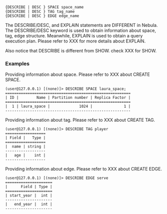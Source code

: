 
```
{DESCRIBE | DESC } SPACE space_name
{DESCRIBE | DESC } TAG tag_name
{DESCRIBE | DESC } EDGE edge_name
```

The DESCRIBE/DESC, and EXPLAIN statements are DIFFERENT in Nebula. The DESCRIBE/DESC keyword is used to obtain information about space, tag, edge structure. Meanwhile, EXPLAIN is used to obtain a query execution plan. Please refer to XXX for more details about EXPLAIN.

Also notice that DESCRIBE is different from SHOW. check XXX for SHOW.

### Examples

Providing information about space. Please refer to XXX about CREATE SPACE.

```
(user@127.0.0.1) [(none)]> DESCRIBE SPACE laura_space;
========================================================
| ID |        Name | Partition number | Replica Factor |
========================================================
|  1 | laura_space |             1024 |              1 |
--------------------------------------------------------  
```

Providing information about tag. Please refer to XXX about CREATE TAG.

```
(user@127.0.0.1) [(none)]> DESCRIBE TAG player
==================
| Field |   Type |
==================
|  name | string |
------------------
|   age |    int |
------------------  
```

Providing information about edge. Please refer to XXX about CREATE EDGE.

```
(user@127.0.0.1) [(none)]> DESCRIBE EDGE serve
=====================
|      Field | Type |
=====================
| start_year |  int |
---------------------
|   end_year |  int |
---------------------
```

